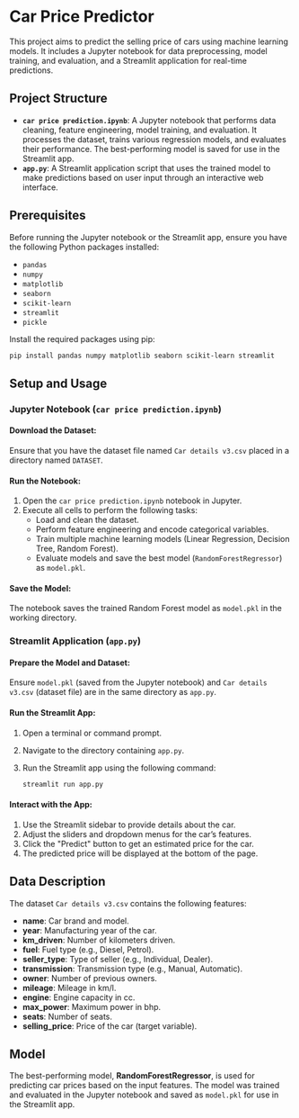 # Car Price Predictor

This project aims to predict the selling price of cars using machine learning models. It includes a Jupyter notebook for data preprocessing, model training, and evaluation, and a Streamlit application for real-time predictions.

## Project Structure

- **`car price prediction.ipynb`**: A Jupyter notebook that performs data cleaning, feature engineering, model training, and evaluation. It processes the dataset, trains various regression models, and evaluates their performance. The best-performing model is saved for use in the Streamlit app.
- **`app.py`**: A Streamlit application script that uses the trained model to make predictions based on user input through an interactive web interface.

## Prerequisites

Before running the Jupyter notebook or the Streamlit app, ensure you have the following Python packages installed:

- `pandas`
- `numpy`
- `matplotlib`
- `seaborn`
- `scikit-learn`
- `streamlit`
- `pickle`

Install the required packages using pip:

```bash
pip install pandas numpy matplotlib seaborn scikit-learn streamlit
 ```

## Setup and Usage

### Jupyter Notebook (`car price prediction.ipynb`)

#### Download the Dataset:
Ensure that you have the dataset file named `Car details v3.csv` placed in a directory named `DATASET`.

#### Run the Notebook:
1. Open the `car price prediction.ipynb` notebook in Jupyter.
2. Execute all cells to perform the following tasks:
   - Load and clean the dataset.
   - Perform feature engineering and encode categorical variables.
   - Train multiple machine learning models (Linear Regression, Decision Tree, Random Forest).
   - Evaluate models and save the best model (`RandomForestRegressor`) as `model.pkl`.

#### Save the Model:
The notebook saves the trained Random Forest model as `model.pkl` in the working directory.

### Streamlit Application (`app.py`)

#### Prepare the Model and Dataset:
Ensure `model.pkl` (saved from the Jupyter notebook) and `Car details v3.csv` (dataset file) are in the same directory as `app.py`.

#### Run the Streamlit App:
1. Open a terminal or command prompt.
2. Navigate to the directory containing `app.py`.
3. Run the Streamlit app using the following command:

    ```bash
    streamlit run app.py
    ```

#### Interact with the App:
1. Use the Streamlit sidebar to provide details about the car.
2. Adjust the sliders and dropdown menus for the car’s features.
3. Click the "Predict" button to get an estimated price for the car.
4. The predicted price will be displayed at the bottom of the page.

## Data Description

The dataset `Car details v3.csv` contains the following features:

- **name**: Car brand and model.
- **year**: Manufacturing year of the car.
- **km_driven**: Number of kilometers driven.
- **fuel**: Fuel type (e.g., Diesel, Petrol).
- **seller_type**: Type of seller (e.g., Individual, Dealer).
- **transmission**: Transmission type (e.g., Manual, Automatic).
- **owner**: Number of previous owners.
- **mileage**: Mileage in km/l.
- **engine**: Engine capacity in cc.
- **max_power**: Maximum power in bhp.
- **seats**: Number of seats.
- **selling_price**: Price of the car (target variable).

## Model

The best-performing model, **RandomForestRegressor**, is used for predicting car prices based on the input features. The model was trained and evaluated in the Jupyter notebook and saved as `model.pkl` for use in the Streamlit app.

